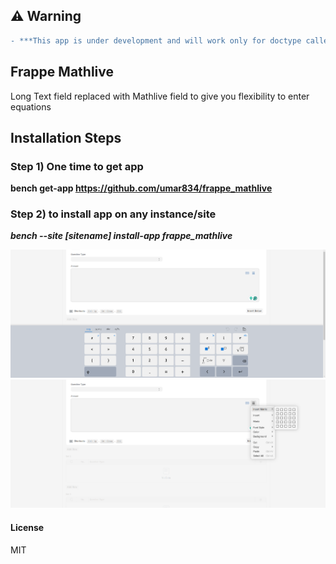 ## ⚠️ Warning
```diff
- ***This app is under development and will work only for doctype called "Quiz".***
```
## Frappe Mathlive

Long Text field replaced with Mathlive field to give you flexibility to enter equations


## Installation Steps
### Step 1) One time to get app

**bench get-app https://github.com/umar834/frappe_mathlive**

### Step 2) to install app on any instance/site

***bench --site [sitename] install-app frappe_mathlive***

![screenshot](frappe_mathlive_1.png)
![screenshot](frappe_mathlive_2.png)



#### License

MIT
